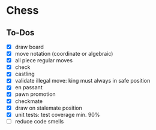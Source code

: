 # Chess

## To-Dos

- [x] draw board
- [x] move notation (coordinate or algebraic)
- [x] all piece regular moves
- [x] check
- [x] castling
- [x] validate illegal move: king must always in safe position
- [x] en passant
- [x] pawn promotion
- [x] checkmate
- [x] draw on stalemate position
- [x] unit tests: test coverage min. 90%
- [ ] reduce code smells
